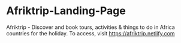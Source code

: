 # Afriktrip-Landing-Page
Afriktrip - Discover and book tours, activities &amp; things to do in Africa countries for the holiday.
To access, visit https://afriktrip.netlify.com
